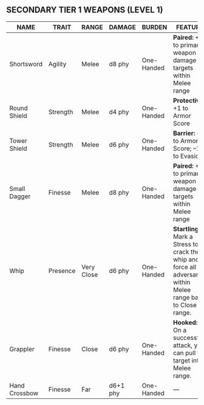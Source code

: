 ## SECONDARY TIER 1 WEAPONS (LEVEL 1)  

| NAME          | TRAIT    | RANGE      | DAMAGE   | BURDEN     | FEATURE                                                                                                          |
| ------------- | -------- | ---------- | -------- | ---------- | ---------------------------------------------------------------------------------------------------------------- |
| Shortsword    | Agility  | Melee      | d8 phy   | One-Handed | **Paired:** +2 to primary weapon damage to targets within Melee range                                            |
| Round Shield  | Strength | Melee      | d4 phy   | One-Handed | **Protective:** +1 to Armor Score                                                                                |
| Tower Shield  | Strength | Melee      | d6 phy   | One-Handed | **Barrier:** +2 to Armor Score; –1 to Evasion                                                                    |
| Small Dagger  | Finesse  | Melee      | d8 phy   | One-Handed | **Paired:** +2 to primary weapon damage to targets within Melee range                                            |
| Whip          | Presence | Very Close | d6 phy   | One-Handed | **Startling:** Mark a Stress to crack the whip and force all adversaries within Melee range back to Close range. |
| Grappler      | Finesse  | Close      | d6 phy   | One-Handed | **Hooked:** On a successful attack, you can pull the target into Melee range.                                    |
| Hand Crossbow | Finesse  | Far        | d6+1 phy | One-Handed | —                                                                                                                |
